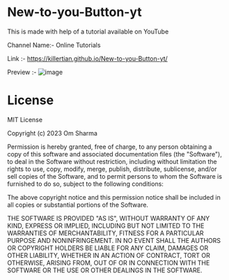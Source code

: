 # New-to-you-Button-yt

This is made with help of a tutorial available on YouTube 

Channel Name:- Online Tutorials

Link :- https://killertian.github.io/New-to-you-Button-yt/

Preview :- ![image](https://github.com/KILLERTIAN/New-to-you-Button-yt/assets/77867638/6c7e9872-9ce2-4b9b-a662-9e1e45be9209)

# License

MIT License

Copyright (c) 2023 Om Sharma

Permission is hereby granted, free of charge, to any person obtaining a copy of this software and associated documentation files (the "Software"), to deal in the Software without restriction, including without limitation the rights to use, copy, modify, merge, publish, distribute, sublicense, and/or sell copies of the Software, and to permit persons to whom the Software is furnished to do so, subject to the following conditions:

The above copyright notice and this permission notice shall be included in all copies or substantial portions of the Software.

THE SOFTWARE IS PROVIDED "AS IS", WITHOUT WARRANTY OF ANY KIND, EXPRESS OR IMPLIED, INCLUDING BUT NOT LIMITED TO THE WARRANTIES OF MERCHANTABILITY, FITNESS FOR A PARTICULAR PURPOSE AND NONINFRINGEMENT. IN NO EVENT SHALL THE AUTHORS OR COPYRIGHT HOLDERS BE LIABLE FOR ANY CLAIM, DAMAGES OR OTHER LIABILITY, WHETHER IN AN ACTION OF CONTRACT, TORT OR OTHERWISE, ARISING FROM, OUT OF OR IN CONNECTION WITH THE SOFTWARE OR THE USE OR OTHER DEALINGS IN THE SOFTWARE.
